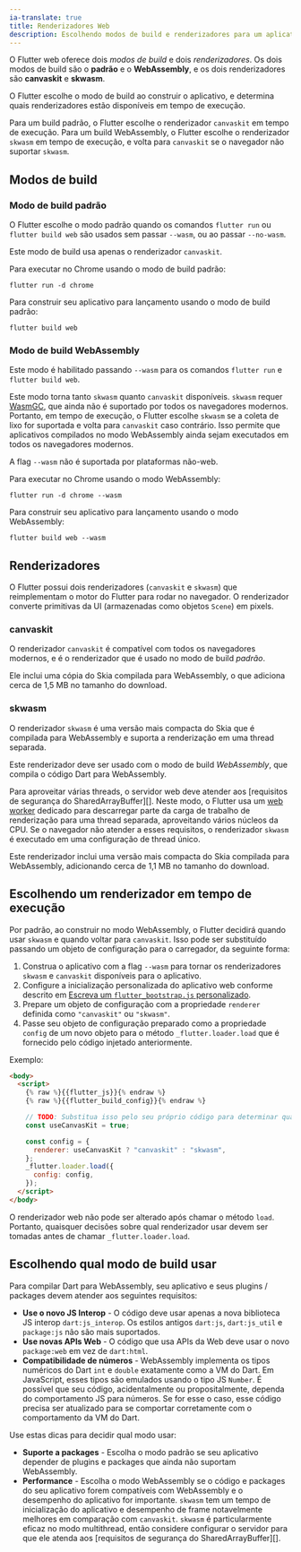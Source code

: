 ```yaml
---
ia-translate: true
title: Renderizadores Web
description: Escolhendo modos de build e renderizadores para um aplicativo Flutter web.
---
```


O Flutter web oferece dois _modos de build_ e dois _renderizadores_.
Os dois modos de build são o **padrão** e o **WebAssembly**,
e os dois renderizadores são **canvaskit** e **skwasm**.

O Flutter escolhe o modo de build ao construir o aplicativo,
e determina quais renderizadores estão disponíveis em tempo de execução.

Para um build padrão,
o Flutter escolhe o renderizador `canvaskit` em tempo de execução.
Para um build WebAssembly,
o Flutter escolhe o renderizador `skwasm` em tempo de execução,
e volta para `canvaskit` se o navegador não suportar `skwasm`.

## Modos de build

### Modo de build padrão

O Flutter escolhe o modo padrão quando os comandos
`flutter run` ou `flutter build web` são
usados sem passar `--wasm`, ou ao passar `--no-wasm`.

Este modo de build usa apenas o renderizador `canvaskit`.

Para executar no Chrome usando o modo de build padrão:

```console
flutter run -d chrome
```

Para construir seu aplicativo para lançamento usando o modo de build padrão:

```console
flutter build web
```

### Modo de build WebAssembly

Este modo é habilitado passando `--wasm` para os comandos `flutter run` e
`flutter build web`.

Este modo torna tanto `skwasm` quanto `canvaskit` disponíveis. `skwasm` requer
[WasmGC][], que ainda não é suportado por todos os navegadores modernos.
Portanto, em tempo de execução, o Flutter escolhe `skwasm` se a coleta de lixo
for suportada e volta para `canvaskit` caso contrário. Isso permite que aplicativos compilados no
modo WebAssembly ainda sejam executados em todos os navegadores modernos.

A flag `--wasm` não é suportada por plataformas não-web.

Para executar no Chrome usando o modo WebAssembly:

```console
flutter run -d chrome --wasm
```

Para construir seu aplicativo para lançamento usando o modo WebAssembly:

```console
flutter build web --wasm
```

## Renderizadores

O Flutter possui dois renderizadores (`canvaskit` e `skwasm`)
que reimplementam o motor do Flutter para rodar no navegador.
O renderizador converte primitivas da UI (armazenadas como objetos `Scene`) em
pixels.

### canvaskit

O renderizador `canvaskit` é compatível com todos os navegadores modernos, e é o
renderizador que é usado no modo de build _padrão_.

Ele inclui uma cópia do Skia compilada para WebAssembly, o que adiciona
cerca de 1,5 MB no tamanho do download.

### skwasm

O renderizador `skwasm` é uma versão mais compacta do Skia
que é compilada para WebAssembly e suporta a renderização em uma thread separada.

Este renderizador deve ser usado com o modo de build _WebAssembly_,
que compila o código Dart para WebAssembly.

Para aproveitar várias threads,
o servidor web deve atender aos [requisitos de segurança do SharedArrayBuffer][].
Neste modo,
o Flutter usa um [web worker][] dedicado para descarregar parte da carga de
trabalho de renderização para uma thread separada,
aproveitando vários núcleos da CPU.
Se o navegador não atender a esses requisitos,
o renderizador `skwasm` é executado em uma configuração de thread único.

Este renderizador inclui uma versão mais compacta do Skia compilada para WebAssembly,
adicionando cerca de 1,1 MB no tamanho do download.

## Escolhendo um renderizador em tempo de execução

Por padrão, ao construir no modo WebAssembly, o Flutter decidirá quando
usar `skwasm` e quando voltar para `canvaskit`. Isso pode ser substituído passando
um objeto de configuração para o carregador, da seguinte forma:

 1. Construa o aplicativo com a flag `--wasm` para tornar os renderizadores
    `skwasm` e `canvaskit` disponíveis para o aplicativo.
 1. Configure a inicialização personalizada do aplicativo web conforme descrito em
    [Escreva um `flutter_bootstrap.js` personalizado][custom-bootstrap].
 1. Prepare um objeto de configuração com a propriedade `renderer` definida como
    `"canvaskit"` ou `"skwasm"`.
 1. Passe seu objeto de configuração preparado como a propriedade `config` de
    um novo objeto para o método `_flutter.loader.load` que é
    fornecido pelo código injetado anteriormente.

Exemplo:

```html highlightLines=9-14
<body>
  <script>
    {% raw %}{{flutter_js}}{% endraw %}
    {% raw %}{{flutter_build_config}}{% endraw %}

    // TODO: Substitua isso pelo seu próprio código para determinar qual renderizador usar.
    const useCanvasKit = true;

    const config = {
      renderer: useCanvasKit ? "canvaskit" : "skwasm",
    };
    _flutter.loader.load({
      config: config,
    });
  </script>
</body>
```

O renderizador web não pode ser alterado após chamar o método `load`. Portanto,
quaisquer decisões sobre qual renderizador usar devem ser tomadas antes de chamar
`_flutter.loader.load`.

[custom-bootstrap]: /platform-integration/web/initialization#custom-bootstrap-js
[customizing-web-init]: /platform-integration/web/initialization

## Escolhendo qual modo de build usar

Para compilar Dart para WebAssembly,
seu aplicativo e seus plugins / packages devem atender aos seguintes requisitos:

- **Use o novo JS Interop** -
  O código deve usar apenas a nova biblioteca JS interop `dart:js_interop`. Os
  estilos antigos `dart:js`, `dart:js_util` e `package:js` não são mais suportados.
- **Use novas APIs Web** -
  O código que usa APIs da Web deve usar o novo `package:web` em vez de
  `dart:html`.
- **Compatibilidade de números** -
  WebAssembly implementa os tipos numéricos do Dart `int` e `double` exatamente
  como a VM do Dart. Em JavaScript, esses tipos são emulados usando o tipo JS
  `Number`. É possível que seu código, acidentalmente ou propositalmente,
  dependa do comportamento JS para números. Se for esse o caso, esse código
  precisa ser atualizado para se comportar corretamente com o comportamento da VM
  do Dart.

Use estas dicas para decidir qual modo usar:

* **Suporte a packages** - Escolha o modo padrão se seu aplicativo depender de plugins e packages que
  ainda não suportam WebAssembly.
* **Performance** -
  Escolha o modo WebAssembly se o código e packages do seu aplicativo forem
  compatíveis com WebAssembly e o desempenho do aplicativo for importante.
  `skwasm` tem um tempo de inicialização do aplicativo e desempenho de frame
  notavelmente melhores em comparação com `canvaskit`.
  `skwasm` é particularmente eficaz no modo multithread, então considere
  configurar o servidor para que ele atenda aos
  [requisitos de segurança do SharedArrayBuffer][].

[canvaskit]: https://skia.org/docs/user/modules/canvaskit/
[file an issue]: {{site.repo.flutter}}/issues/new?title=[web]:+%3Cdescreva+o+problema+aqui%3E&labels=%E2%98%B8+platform-web&body=Descreva+seu+problema+e+inclua+o+comando+que+voc%C3%AA+est%C3%A1+executando,+flutter_web%20vers%C3%A3o,+vers%C3%A3o+do+navegador
[web worker]: https://developer.mozilla.org/en-US/docs/Web/API/Web_Workers_API
[WasmGC]: https://developer.chrome.com/blog/wasmgc
[SharedArrayBuffer security requirements]: https://developer.mozilla.org/en-US/docs/Web/JavaScript/Reference/Global_Objects/SharedArrayBuffer#security_requirements
